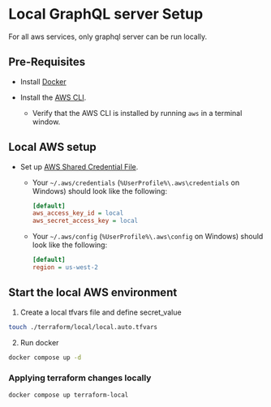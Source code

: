 # Local GraphQL server Setup

For all aws services, only graphql server can be run locally.

## Pre-Requisites

- Install [Docker](https://www.docker.com/products/docker-desktop/)

- Install the [AWS CLI](https://aws.amazon.com/cli/).

  - Verify that the AWS CLI is installed by running `aws` in a terminal window.

## Local AWS setup

- Set up [AWS Shared Credential File](https://docs.aws.amazon.com/cli/latest/userguide/cli-configure-files.html).

  - Your `~/.aws/credentials` (`%UserProfile%\.aws\credentials` on Windows) should look like the following:

    ```ini
    [default]
    aws_access_key_id = local
    aws_secret_access_key = local
    ```

  - Your `~/.aws/config` (`%UserProfile%\.aws\config` on Windows) should look like the following:

    ```ini
    [default]
    region = us-west-2
    ```

## Start the local AWS environment

1. Create a local tfvars file and define secret_value

```sh
touch ./terraform/local/local.auto.tfvars
```

2. Run docker

```sh
docker compose up -d
```

### Applying terraform changes locally

```sh
docker compose up terraform-local
```
